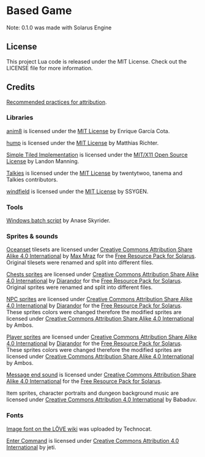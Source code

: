 # Based Game

Note: 0.1.0 was made with Solarus Engine

## License

This project Lua code is released under the MIT License. Check out the LICENSE file for more information.

## Credits

[Recommended practices for attribution](https://wiki.creativecommons.org/wiki/Best_practices_for_attribution).

### Libraries

[anim8](https://github.com/kikito/anim8) is licensed under the [MIT License](https://github.com/kikito/anim8/blob/master/MIT-LICENSE.txt) by Enrique García Cota.

[hump](https://github.com/vrld/hump) is licensed under the [MIT License](https://github.com/vrld/hump?tab=readme-ov-file#license) by Matthias Richter.

[Simple Tiled Implementation](https://github.com/karai17/Simple-Tiled-Implementation) is licensed under the [MIT/X11 Open Source License](https://github.com/karai17/Simple-Tiled-Implementation/blob/master/LICENSE.md) by Landon Manning.

[Talkies](https://github.com/tanema/talkies) is licensed under the [MIT License](https://github.com/tanema/talkies/blob/master/LICENSE) by twentytwoo, tanema and Talkies contributors.

[windfield](https://github.com/a327ex/windfield) is licensed under the [MIT License](https://github.com/a327ex/windfield/blob/master/windfield/init.lua#L1) by SSYGEN.

### Tools

[Windows batch script](https://github.com/anaseskyrider/lovebuild.bat) by Anase Skyrider.

### Sprites & sounds

[Oceanset](https://gitlab.com/solarus-games/resource-packs/solarus-free-resource-pack/-/tree/dev/data/tilesets) tilesets are licensed under [Creative Commons Attribution Share Alike 4.0 International](https://creativecommons.org/licenses/by-sa/4.0/) by [Max Mraz](https://gitlab.com/maxmraz) for the [Free Resource Pack for Solarus](https://gitlab.com/solarus-games/resource-packs/solarus-free-resource-pack). Original tilesets were renamed and split into different files.

[Chests sprites](https://gitlab.com/solarus-games/resource-packs/solarus-free-resource-pack/-/blob/dev/data/sprites/chests/chest.png) are licensed under [Creative Commons Attribution Share Alike 4.0 International](https://creativecommons.org/licenses/by-sa/4.0/) by [Diarandor](http://diarandor.deviantart.com/) for the [Free Resource Pack for Solarus](https://gitlab.com/solarus-games/resource-packs/solarus-free-resource-pack). Original sprites were renamed and split into different files.

[NPC sprites](https://gitlab.com/solarus-games/resource-packs/solarus-free-resource-pack/-/blob/dev/data/sprites/npc/woman_type1_a.png) are licensed under [Creative Commons Attribution Share Alike 4.0 International](https://creativecommons.org/licenses/by-sa/4.0/) by [Diarandor](http://diarandor.deviantart.com/) for the [Free Resource Pack for Solarus](https://gitlab.com/solarus-games/resource-packs/solarus-free-resource-pack). These sprites colors were changed therefore the modified sprites are licensed under [Creative Commons Attribution Share Alike 4.0 International](https://creativecommons.org/licenses/by-sa/4.0/) by Ambos.

[Player sprites](https://gitlab.com/solarus-games/resource-packs/solarus-free-resource-pack/-/tree/dev/data/sprites/hero) are licensed under [Creative Commons Attribution Share Alike 4.0 International](https://creativecommons.org/licenses/by-sa/4.0/) by [Diarandor](http://diarandor.deviantart.com/) for the [Free Resource Pack for Solarus](https://gitlab.com/solarus-games/resource-packs/solarus-free-resource-pack). These sprites colors were changed therefore the modified sprites are licensed under [Creative Commons Attribution Share Alike 4.0 International](https://creativecommons.org/licenses/by-sa/4.0/) by Ambos.

[Message end sound](https://gitlab.com/solarus-games/resource-packs/solarus-free-resource-pack/-/blob/dev/data/sounds/message_end.ogg) is licensed under [Creative Commons Attribution Share Alike 4.0 International](https://creativecommons.org/licenses/by-sa/4.0/) for the [Free Resource Pack for Solarus](https://gitlab.com/solarus-games/resource-packs/solarus-free-resource-pack).

Item sprites, character portraits and dungeon background music are licensed under [Creative Commons Attribution 4.0 International](https://creativecommons.org/licenses/by/4.0/) by Babaduv.

### Fonts

[Image font on the LÖVE wiki](https://love2d.org/wiki/File:Resource-Imagefont.png) was uploaded by Technocat.

[Enter Command](https://www.dafont.com/enter-command.font) is licensed under [Creative Commons Attribution 4.0 International](https://creativecommons.org/licenses/by/4.0/) by jeti.

